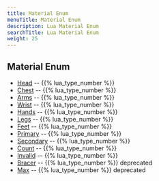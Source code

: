 ```yaml
---
title: Material Enum
menuTitle: Material Enum
description: Lua Material Enum
searchTitle: Lua Material Enum
weight: 25
---
```

## Material Enum
- [Head](head) -- {{% lua_type_number %}}
- [Chest](chest) -- {{% lua_type_number %}}
- [Arms](arms) -- {{% lua_type_number %}}
- [Wrist](wrist) -- {{% lua_type_number %}}
- [Hands](hands) -- {{% lua_type_number %}}
- [Legs](legs) -- {{% lua_type_number %}}
- [Feet](feet) -- {{% lua_type_number %}}
- [Primary](primary) -- {{% lua_type_number %}}
- [Secondary](secondary) -- {{% lua_type_number %}}
- [Count](count) -- {{% lua_type_number %}}
- [Invalid](invalid) -- {{% lua_type_number %}}
- [Bracer](bracer) -- {{% lua_type_number %}} deprecated
- [Max](max) -- {{% lua_type_number %}} deprecated